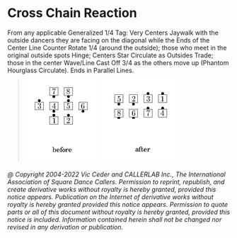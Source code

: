 
# Cross Chain Reaction

From any applicable Generalized 1/4 Tag: Very Centers Jaywalk
with the outside dancers they are facing on the diagonal while the
Ends of the Center Line Counter Rotate 1/4 (around the outside);
those who meet in the original outside spots Hinge; Centers Star
Circulate as Outsides Trade; those in the center Wave/Line Cast Off
3/4 as the others move up (Phantom Hourglass Circulate). Ends in
Parallel Lines.

> 
> ![alt](cross_chain_reaction-1.png)
> ![alt](cross_chain_reaction-2.png)
> 

###### @ Copyright 2004-2022 Vic Ceder and CALLERLAB Inc., The International Association of Square Dance Callers. Permission to reprint, republish, and create derivative works without royalty is hereby granted, provided this notice appears. Publication on the Internet of derivative works without royalty is hereby granted provided this notice appears. Permission to quote parts or all of this document without royalty is hereby granted, provided this notice is included. Information contained herein shall not be changed nor revised in any derivation or publication.
